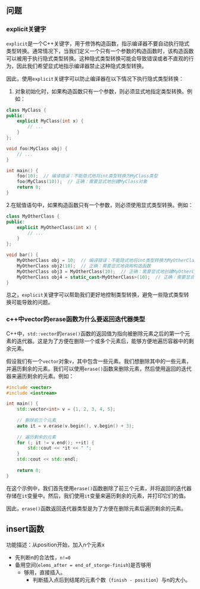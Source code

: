 ## 问题

### explicit关键字

`explicit`是一个C++关键字，用于修饰构造函数，指示编译器不要自动执行隐式类型转换。通常情况下，当我们定义一个只有一个参数的构造函数时，该构造函数可以被用于执行隐式类型转换。这种隐式类型转换可能会导致错误或者不直观的行为，因此我们希望显式地指示编译器禁止这种隐式类型转换。

因此，使用`explicit`关键字可以防止编译器在以下情况下执行隐式类型转换：

1. 对象初始化时，如果构造函数只有一个参数，则必须显式地指定类型转换。例如：

```c++
class MyClass {
public:
    explicit MyClass(int x) {
        // ...
    }
};

void foo(MyClass obj) {
    // ...
}

int main() {
    foo(10);  // 编译错误：不能隐式地将int类型转换为MyClass类型
    foo(MyClass(10));  // 正确：需要显式地创建MyClass对象
    return 0;
}
```

2.在赋值语句中，如果构造函数只有一个参数，则必须使用显式类型转换。例如：

```c++
class MyOtherClass {
public:
    explicit MyOtherClass(int x) {
        // ...
    }
};

void bar() {
    MyOtherClass obj = 10;  // 编译错误：不能隐式地将int类型转换为MyOtherClass类型
    MyOtherClass obj2(10);  // 正确：需要显式地调用构造函数
    MyOtherClass obj3 = MyOtherClass(10);  // 正确：需要显式地创建MyOtherClass对象
    MyOtherClass obj4 = static_cast<MyOtherClass>(10);  // 正确：需要显式地进行类型转换
}
```

总之，`explicit`关键字可以帮助我们更好地控制类型转换，避免一些隐式类型转换可能导致的问题。

### c++中vector的erase函数为什么要返回迭代器类型

C++中，`std::vector`的`erase()`函数的返回值为指向被删除元素之后的第一个元素的迭代器。这是为了方便在删除一个或多个元素后，能够方便地遍历容器中的剩余元素。

假设我们有一个`vector`对象`v`，其中包含一些元素。我们想删除其中的一些元素，并遍历剩余的元素。我们可以使用`erase()`函数来删除元素，然后使用返回的迭代器来遍历剩余的元素。例如：

```c++
#include <vector>
#include <iostream>

int main() {
    std::vector<int> v = {1, 2, 3, 4, 5};
    
    // 删除前三个元素
    auto it = v.erase(v.begin(), v.begin() + 3);
    
    // 遍历剩余的元素
    for (; it != v.end(); ++it) {
        std::cout << *it << " ";
    }
    std::cout << std::endl;
    
    return 0;
}
```

在这个示例中，我们首先使用`erase()`函数删除了前三个元素，并将返回的迭代器存储在`it`变量中。然后，我们使用`it`变量来遍历剩余的元素，并打印它们的值。

因此，`erase()`函数返回迭代器类型是为了方便在删除元素后遍历剩余的元素。



## insert函数

功能描述：从position开始，加入n个元素x

- 先判断n的合法性，`n!=0`
- 备用空间(`elems_after = end_of_storge-finish`)是否够用
  - 够用，直接插入。
    - 判断插入点后到结尾的元素个数（`finish - position`）与n的大小。